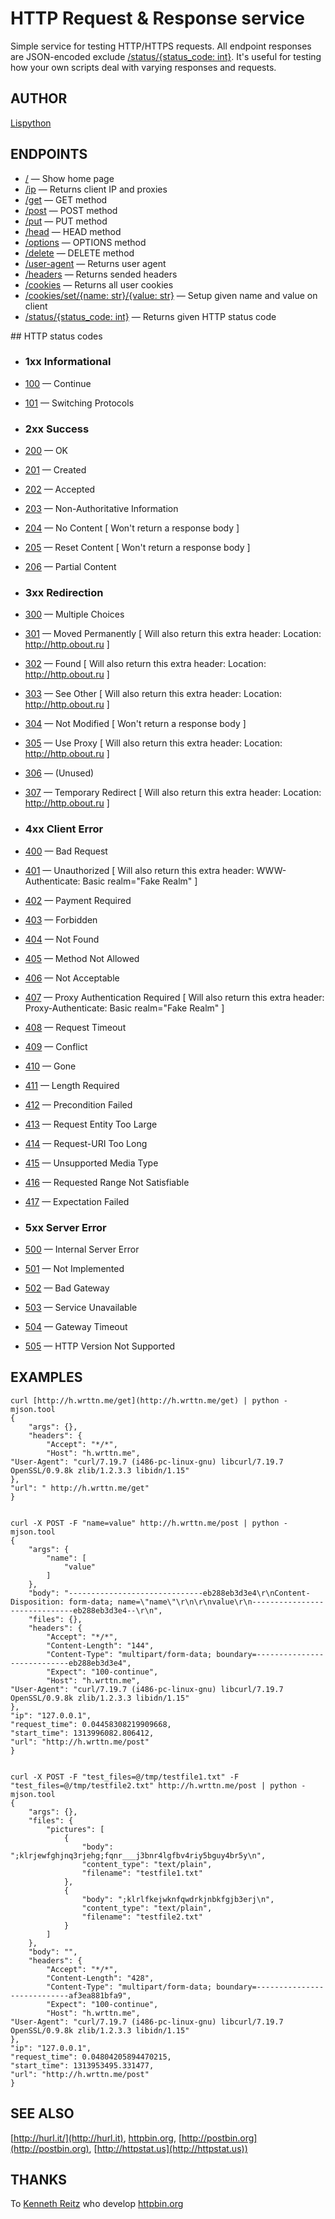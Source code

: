 # HTTP Request & Response service

Simple service for testing HTTP/HTTPS requests. All endpoint responses are JSON-encoded exclude [/status/{status_code: int}](http://h.wrttn.me/status/200). It's useful for testing how your own scripts deal with varying responses and requests.

## AUTHOR

[Lispython](http://obout.ru)

## ENDPOINTS

- [/](http://h.wrttn.me/) —  Show home page
- [/ip](http://h.wrttn.me/ip) — Returns client IP and proxies
- [/get](http://h.wrttn.me/get)</a> — GET method
- [/post](http://h.wrttn.me/post) — POST method
- [/put](http://h.wrttn.me/put) — PUT method
- [/head](http://h.wrttn.me/head) — HEAD method
- [/options](http://h.wrttn.me/options) — OPTIONS method
- [/delete](http://h.wrttn.me/delete) — DELETE method
- [/user-agent](http://h.wrttn.me/user-agent) — Returns user agent
- [/headers](http://h.wrttn.me/headers) — Returns sended headers
- [/cookies](http://h.wrttn.me/cookies) — Returns all user cookies
- [/cookies/set/{name: str}/{value: str}](http://h.wrttn.me/cookies/set/test_name/test_value) — Setup given name and value on client
- [/status/{status_code: int}](http://h.wrttn.me/status/403) — Returns given HTTP status code

</ul>
## HTTP status codes

- ### 1xx Informational
 - [100](http://h.wrttn.me/status/100) — Continue
 - [101](http://h.wrttn.me/status/101) — Switching Protocols

- ### 2xx Success
 - [200](http://h.wrttn.me/status/200) — OK
 - [201](http://h.wrttn.me/status/201) — Created
 - [202](http://h.wrttn.me/status/202) — Accepted
 - [203](http://h.wrttn.me/status/203) — Non-Authoritative Information
 - [204](http://h.wrttn.me/status/204) — No Content [ Won't return a response body ]
 - [205](http://h.wrttn.me/status/205) — Reset Content [ Won't return a response body ]
 - [206](http://h.wrttn.me/status/206) — Partial Content

- ### 3xx Redirection
 - [300](http://h.wrttn.me/status/300) — Multiple Choices
 - [301](http://h.wrttn.me/status/301) — Moved Permanently [ Will also return this extra header: Location: http://http.obout.ru ]
 - [302](http://h.wrttn.me/status/302) — Found [ Will also return this extra header: Location: http://http.obout.ru ]
 - [303](http://h.wrttn.me/status/303) — See Other [ Will also return this extra header: Location: http://http.obout.ru ]
 - [304](http://h.wrttn.me/status/304) — Not Modified [ Won't return a response body ]
 - [305](http://h.wrttn.me/status/305) — Use Proxy [ Will also return this extra header: Location: http://http.obout.ru ]
 - [306](http://h.wrttn.me/status/306) — (Unused)
 - [307](http://h.wrttn.me/status/307) — Temporary Redirect [ Will also return this extra header: Location: http://http.obout.ru ]

- ### 4xx Client Error

 - [400](http://h.wrttn.me/status/400) — Bad Request
 - [401](http://h.wrttn.me/status/401) — Unauthorized [ Will also return this extra header: WWW-Authenticate: Basic realm="Fake Realm" ]
 - [402](http://h.wrttn.me/status/402) — Payment Required
 - [403](http://h.wrttn.me/status/403) — Forbidden
 - [404](http://h.wrttn.me/status/404) — Not Found
 - [405](http://h.wrttn.me/status/405) — Method Not Allowed
 - [406](http://h.wrttn.me/status/406) — Not Acceptable
 - [407](http://h.wrttn.me/status/407) — Proxy Authentication Required [ Will also return this extra header: Proxy-Authenticate: Basic realm="Fake Realm" ]
 - [408](http://h.wrttn.me/status/408) — Request Timeout
 - [409](http://h.wrttn.me/status/409) — Conflict
 - [410](http://h.wrttn.me/status/410) — Gone
 - [411](http://h.wrttn.me/status/411) — Length Required
 - [412](http://h.wrttn.me/status/412) — Precondition Failed
 - [413](http://h.wrttn.me/status/413) — Request Entity Too Large
 - [414](http://h.wrttn.me/status/414) — Request-URI Too Long
 - [415](http://h.wrttn.me/status/415) — Unsupported Media Type
 - [416](http://h.wrttn.me/status/416) — Requested Range Not Satisfiable
 - [417](http://h.wrttn.me/status/417) — Expectation Failed

- ### 5xx Server Error
 - [500](http://h.wrttn.me/status/500) — Internal Server Error
 - [501](http://h.wrttn.me/status/501) — Not Implemented
 - [502](http://h.wrttn.me/status/502) — Bad Gateway
 - [503](http://h.wrttn.me/status/503) — Service Unavailable
 - [504](http://h.wrttn.me/status/504) — Gateway Timeout
 - [505](http://h.wrttn.me/status/505) — HTTP Version Not Supported


## EXAMPLES

    curl [http://h.wrttn.me/get](http://h.wrttn.me/get) | python -mjson.tool
    {
        "args": {},
        "headers": {
            "Accept": "*/*",
            "Host": "h.wrttn.me",
    "User-Agent": "curl/7.19.7 (i486-pc-linux-gnu) libcurl/7.19.7 OpenSSL/0.9.8k zlib/1.2.3.3 libidn/1.15"
    },
    "url": " http://h.wrttn.me/get"
    }


    curl -X POST -F "name=value" http://h.wrttn.me/post | python -mjson.tool
    {
        "args": {
            "name": [
                "value"
            ]
        },
        "body": "------------------------------eb288eb3d3e4\r\nContent-Disposition: form-data; name=\"name\"\r\n\r\nvalue\r\n------------------------------eb288eb3d3e4--\r\n",
        "files": {},
        "headers": {
            "Accept": "*/*",
            "Content-Length": "144",
            "Content-Type": "multipart/form-data; boundary=----------------------------eb288eb3d3e4",
            "Expect": "100-continue",
            "Host": "h.wrttn.me",
    "User-Agent": "curl/7.19.7 (i486-pc-linux-gnu) libcurl/7.19.7 OpenSSL/0.9.8k zlib/1.2.3.3 libidn/1.15"
    },
    "ip": "127.0.0.1",
    "request_time": 0.04458308219909668,
    "start_time": 1313996082.806412,
    "url": "http://h.wrttn.me/post"
    }


    curl -X POST -F "test_files=@/tmp/testfile1.txt" -F "test_files=@/tmp/testfile2.txt" http://h.wrttn.me/post | python -mjson.tool
    {
        "args": {},
        "files": {
            "pictures": [
                {
                    "body": ";klrjewfghjnq3rjehg;fqnr___j3bnr4lgfbv4riy5bguy4br5y\n",
                    "content_type": "text/plain",
                    "filename": "testfile1.txt"
                },
                {
                    "body": ";klrlfkejwknfqwdrkjnbkfgjb3erj\n",
                    "content_type": "text/plain",
                    "filename": "testfile2.txt"
                }
            ]
        },
        "body": "",
        "headers": {
            "Accept": "*/*",
            "Content-Length": "428",
            "Content-Type": "multipart/form-data; boundary=----------------------------af3ea881bfa9",
            "Expect": "100-continue",
            "Host": "h.wrttn.me",
    "User-Agent": "curl/7.19.7 (i486-pc-linux-gnu) libcurl/7.19.7 OpenSSL/0.9.8k zlib/1.2.3.3 libidn/1.15"
    },
    "ip": "127.0.0.1",
    "request_time": 0.04804205894470215,
    "start_time": 1313953495.331477,
    "url": "http://h.wrttn.me/post"
    }


## SEE ALSO
[http://hurl.it/](http://hurl.it), [httpbin.org](http://httpbin.org), [http://postbin.org](http://postbin.org), [http://httpstat.us](http://httpstat.us))

## THANKS
To [Kenneth Reitz](http://kennethreitz.com/pages/open-projects.html)  who develop [httpbin.org](http://httpbin.org)
